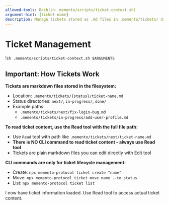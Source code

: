 ```yaml
---
allowed-tools: Bash(sh:.memento/scripts/ticket-context.sh)
argument-hint: [ticket-name]
description: Manage tickets stored as .md files in .memento/tickets/ directories
---
```

# Ticket Management

!`sh .memento/scripts/ticket-context.sh $ARGUMENTS`

## Important: How Tickets Work

**Tickets are markdown files stored in the filesystem:**
- Location: `.memento/tickets/{status}/ticket-name.md`
- Status directories: `next/`, `in-progress/`, `done/`
- Example paths: 
  - `.memento/tickets/next/fix-login-bug.md`
  - `.memento/tickets/in-progress/add-user-profile.md`

**To read ticket content, use the Read tool with the full file path:**
- Use `Read` tool with path like `.memento/tickets/next/ticket-name.md`
- **There is NO CLI command to read ticket content - always use Read tool**
- Tickets are plain markdown files you can edit directly with Edit tool

**CLI commands are only for ticket lifecycle management:**
- Create: `npx memento-protocol ticket create "name"`
- Move: `npx memento-protocol ticket move name --to status`
- List: `npx memento-protocol ticket list`

I now have ticket information loaded. Use Read tool to access actual ticket content.